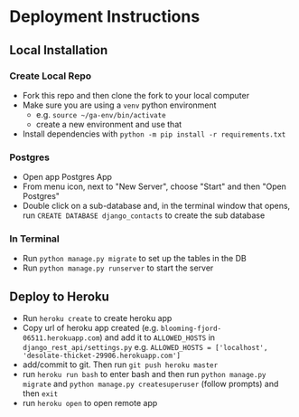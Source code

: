 # Deployment Instructions

## Local Installation

### Create Local Repo

- Fork this repo and then clone the fork to your local computer
- Make sure you are using a `venv` python environment
	- e.g. `source ~/ga-env/bin/activate`
	- create a new environment and use that
- Install dependencies with `python -m pip install -r requirements.txt`

### Postgres

- Open app Postgres App
- From menu icon, next to "New Server", choose "Start" and then "Open Postgres"
- Double click on a sub-database and, in the terminal window that opens, run `CREATE DATABASE django_contacts` to create the sub database

### In Terminal

- Run `python manage.py migrate` to set up the tables in the DB
- Run `python manage.py runserver` to start the server

## Deploy to Heroku

- Run `heroku create` to create heroku app
- Copy url of heroku app created (e.g. `blooming-fjord-06511.herokuapp.com`) and add it to `ALLOWED_HOSTS` in `django_rest_api/settings.py`
	e.g. `ALLOWED_HOSTS = ['localhost', 'desolate-thicket-29906.herokuapp.com']`
- add/commit to git.  Then run `git push heroku master` 
- run `heroku run bash` to enter bash and then run `python manage.py migrate` and `python manage.py createsuperuser` (follow prompts) and then `exit` 
- run `heroku open` to open remote app
